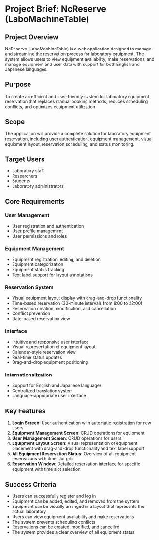 # Project Brief: NcReserve (LaboMachineTable)

## Project Overview
NcReserve (LaboMachineTable) is a web application designed to manage and streamline the reservation process for laboratory equipment. The system allows users to view equipment availability, make reservations, and manage equipment and user data with support for both English and Japanese languages.

## Purpose
To create an efficient and user-friendly system for laboratory equipment reservation that replaces manual booking methods, reduces scheduling conflicts, and optimizes equipment utilization.

## Scope
The application will provide a complete solution for laboratory equipment reservation, including user authentication, equipment management, visual equipment layout, reservation scheduling, and status monitoring.

## Target Users
- Laboratory staff
- Researchers
- Students
- Laboratory administrators

## Core Requirements

### User Management
- User registration and authentication
- User profile management
- User permissions and roles

### Equipment Management
- Equipment registration, editing, and deletion
- Equipment categorization
- Equipment status tracking
- Text label support for layout annotations

### Reservation System
- Visual equipment layout display with drag-and-drop functionality
- Time-based reservation (30-minute intervals from 8:00 to 22:00)
- Reservation creation, modification, and cancellation
- Conflict prevention
- Date-based reservation view

### Interface
- Intuitive and responsive user interface
- Visual representation of equipment layout
- Calendar-style reservation view
- Real-time status updates
- Drag-and-drop equipment positioning

### Internationalization
- Support for English and Japanese languages
- Centralized translation system
- Language-appropriate user interface

## Key Features
1. **Login Screen**: User authentication with automatic registration for new users
2. **Equipment Management Screen**: CRUD operations for equipment
3. **User Management Screen**: CRUD operations for users
4. **Equipment Layout Screen**: Visual representation of equipment placement with drag-and-drop functionality and text label support
5. **All Equipment Reservation Status**: Overview of all equipment reservations with time slot grid
6. **Reservation Window**: Detailed reservation interface for specific equipment with time slot selection

## Success Criteria
- Users can successfully register and log in
- Equipment can be added, edited, and removed from the system
- Equipment can be visually arranged in a layout that represents the actual laboratory
- Users can view equipment availability and make reservations
- The system prevents scheduling conflicts
- Reservations can be created, modified, and cancelled
- The system provides a clear overview of all equipment status
